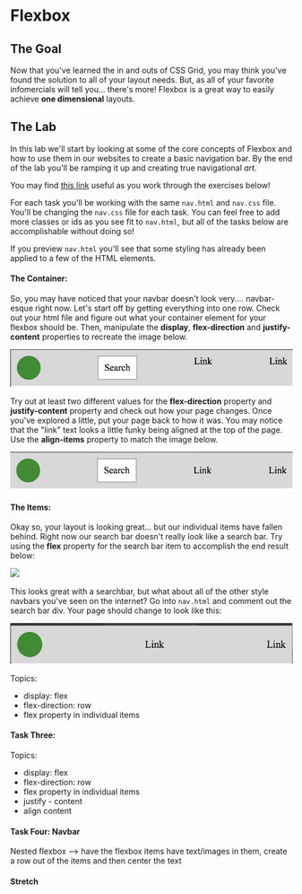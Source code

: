 # Flexbox

## The Goal

Now that you've learned the in and outs of CSS Grid, you may think you've found the solution to all of your layout needs. But, as all of your favorite infomercials will tell you... there's more! Flexbox is a great way to easily achieve **one dimensional** layouts.

## The Lab
In this lab we'll start by looking at some of the core concepts of Flexbox and how to use them in our websites to create a basic navigation bar. By the end of the lab you'll be ramping it up and creating true navigational *art*.

You may find [this link](https://css-tricks.com/snippets/css/a-guide-to-flexbox/) useful as you work through the exercises below!

For each task you'll be working with the same `nav.html` and `nav.css` file. You'll be changing the `nav.css` file for each task. You can feel free to add more classes or ids as you see fit to `nav.html`, but all of the tasks below are accomplishable without doing so!

If you preview `nav.html` you'll see that some styling has already been applied to a few of the HTML elements.

#### The Container:
So, you may have noticed that your navbar doesn't look very.... navbar-esque right now. Let's start off by getting everything into one row. Check out your html file and figure out what your container element for your flexbox should be. Then, manipulate the **display**, **flex-direction** and **justify-content** properties to recreate the image below.

![](task_one_a.png)

Try out at least two different values for the **flex-direction** property and **justify-content** property and check out how your page changes. Once you've explored a little, put your page back to how it was. You may notice that the "link" text looks a little funky being aligned at the top of the page. Use the **align-items** property to match the image below.

![](task_one_b.png)

#### The Items:
Okay so, your layout is looking great... but our individual items have fallen behind. Right now our search bar doesn't really look like a search bar. Try using the **flex** property for the search bar item to accomplish the end result below:

![](task_two.png)

This looks great with a searchbar, but what about all of the other style navbars you've seen on the internet? Go into `nav.html` and comment out the search bar div. Your page should change to look like this:

![](task_two_b.png)









Topics:
* display: flex
* flex-direction: row
* flex property in individual items

#### Task Three:

Topics:
* display: flex
* flex-direction: row
* flex property in individual items
* justify - content
* align content

#### Task Four: Navbar

Nested flexbox --> have the flexbox items have text/images in them, create a row out of the items and then center the text

#### Stretch
<!-- replace the use of padding with flexbox -->
<!-- upperline's navbar: logo align far left and other content squished to the right -->
<!--  align self -->


<!-- do 3 or four screen shots along the way -->
<!-- want to break this up into: layout and content, then combine in a navbar -->
<!-- does it make sense to have the navbar elements have text, then have them use flex to center that text within the items as well? maybe as a stretch "nested flexbox" should that be a stetch?-->
